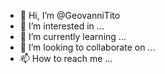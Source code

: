 - 👋 Hi, I’m @GeovanniTito
- 👀 I’m interested in ...
- 🌱 I’m currently learning ...
- 💞️ I’m looking to collaborate on ...
- 📫 How to reach me ...

<!---
GeovanniTito/GeovanniTito is a ✨ special ✨ repository because its `README.md` (this file) appears on your GitHub profile.
You can click the Preview link to take a look at your changes.
--->
